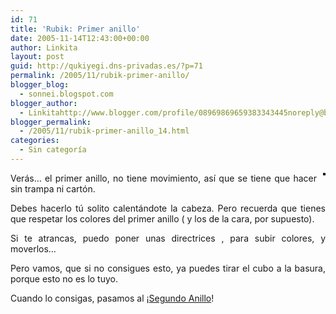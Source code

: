 ```yaml
---
id: 71
title: 'Rubik: Primer anillo'
date: 2005-11-14T12:43:00+00:00
author: Linkita
layout: post
guid: http://qukiyegi.dns-privadas.es/?p=71
permalink: /2005/11/rubik-primer-anillo/
blogger_blog:
  - sonnei.blogspot.com
blogger_author:
  - Linkitahttp://www.blogger.com/profile/08969869659383343445noreply@blogger.com
blogger_permalink:
  - /2005/11/rubik-primer-anillo_14.html
categories:
  - Sin categoría
---
```

<div style="text-align: justify;">
  <a onblur="try {parent.deselectBloggerImageGracefully();} catch(e) {}" href="http://photos1.blogger.com/blogger/3621/1164/1600/primer-anillo.0.jpg"><img style="margin: 0pt 0pt 10px 10px; float: right; cursor: pointer;" src="http://photos1.blogger.com/blogger/3621/1164/200/primer-anillo.0.jpg" alt="" border="2" /></a>Verás&#8230; el primer anillo, no tiene movimiento, así que se tiene que hacer sin trampa ni cartón.</p> 
  
  <p>
    Debes hacerlo tú solito calentándote la cabeza. Pero recuerda que tienes que respetar los colores del primer anillo ( y los de la cara, por supuesto).
  </p>
  
  <p>
    Si te atrancas, puedo poner unas directrices , para subir colores, y moverlos&#8230;
  </p>
  
  <p>
    Pero vamos, que si no consigues esto, ya puedes tirar el cubo a la basura, porque esto no es lo tuyo.
  </p>
  
  <p>
    Cuando lo consigas, pasamos al ¡<a href="http://sonnei.blogspot.com/2005/11/rubik-segundo-anillo.html">Segundo Anillo</a>!</div>